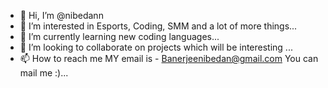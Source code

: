 - 👋 Hi, I’m @nibedann
- 👀 I’m interested in Esports, Coding, SMM and a lot of more things...
- 🌱 I’m currently learning new coding languages...
- 💞️ I’m looking to collaborate on projects which will be interesting ...
- 📫 How to reach me MY email is - Banerjeenibedan@gmail.com You can mail me :)...

<!---
nibedann/nibedann is a ✨ special ✨ repository because its `README.md` (this file) appears on your GitHub profile.
You can click the Preview link to take a look at your changes.
--->
